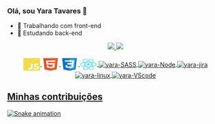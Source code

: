 ### Olá, sou Yara Tavares 👋

- 🔭 Trabalhando com front-end
- 🌱 Estudando back-end

<div align="center">
  <a href="https://github.com/yaratavares">
  <img height="150em" src="https://github-readme-stats.vercel.app/api?username=yaratavares&show_icons=true&theme=dracula&include_all_commits=true&count_private=true"/>
  <img height="150em" src="https://github-readme-stats.vercel.app/api/top-langs/?username=yaratavares&layout=compact&langs_count=7&theme=dracula"/>
</div>

<div style="display: inline_block" align="center"><br>
  <img align="center" alt="yara-Js" height="30" width="40" src="https://raw.githubusercontent.com/devicons/devicon/master/icons/javascript/javascript-plain.svg">
    <img align="center" alt="yara-HTML" height="30" width="40" src="https://raw.githubusercontent.com/devicons/devicon/master/icons/html5/html5-original.svg">
  <img align="center" alt="yara-CSS" height="30" width="40" src="https://raw.githubusercontent.com/devicons/devicon/master/icons/css3/css3-original.svg">
  <img align="center" alt="yara-React" height="30" width="40" src="https://raw.githubusercontent.com/devicons/devicon/master/icons/react/react-original.svg">
  <img align="center" alt="yara-SASS" height="30" width="40" src="https://cdn.jsdelivr.net/gh/devicons/devicon/icons/sass/sass-original.svg">
  <img align="center" alt="yara-Node" height="30" width="40" src="https://cdn.jsdelivr.net/gh/devicons/devicon/icons/nodejs/nodejs-original.svg">
  <img align="center" alt="yara-jira" height="30" width="40" src="https://cdn.jsdelivr.net/gh/devicons/devicon/icons/jira/jira-original-wordmark.svg">
  <img align="center" alt="yara-linux" height="30" width="40" src="https://cdn.jsdelivr.net/gh/devicons/devicon/icons/linux/linux-plain.svg">
  <img align="center" alt="yara-VScode" height="30" width="40" src="https://cdn.jsdelivr.net/gh/devicons/devicon/icons/vscode/vscode-original-wordmark.svg">
</div>

  ## Minhas contribuições

 ![Snake animation](https://github.com/yaratavares/YaraTavares/blob/output/github-contribution-grid-snake.svg)

